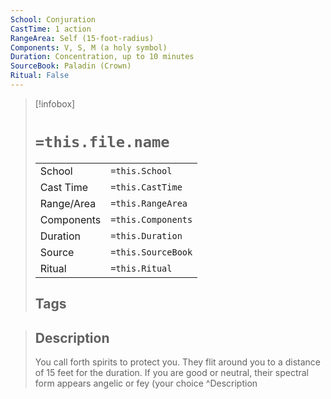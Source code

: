 ```yaml
---
School: Conjuration
CastTime: 1 action
RangeArea: Self (15-foot-radius)
Components: V, S, M (a holy symbol)
Duration: Concentration, up to 10 minutes
SourceBook: Paladin (Crown)
Ritual: False
---
```

> [!infobox]
>
> # `=this.file.name`
> |            |                    |
> | ---------- | ------------------ |
> | School     | `=this.School`     |
> | Cast Time  | `=this.CastTime`   |
> | Range/Area | `=this.RangeArea`  |
> | Components | `=this.Components` |
> | Duration   | `=this.Duration`   |
> | Source     | `=this.SourceBook` |
> | Ritual     | `=this.Ritual`     |
>## Tags
>

> ## Description
> You call forth spirits to protect you. They flit around you to a distance of 15 feet for the duration. If you are good or neutral, their spectral form appears angelic or fey (your choice
> ^Description